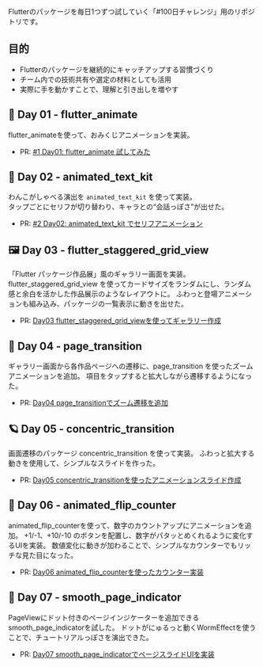 Flutterのパッケージを毎日1つずつ試していく「#100日チャレンジ」用のリポジトリです。

## 目的

- Flutterのパッケージを継続的にキャッチアップする習慣づくり
- チーム内での技術共有や選定の材料としても活用
- 実際に手を動かすことで、理解と引き出しを増やす

## 🐾 Day 01 - flutter_animate

flutter_animateを使って、おみくじアニメーションを実装。

- PR: [#1 Day01: flutter_animate 試してみた](https://github.com/fukumizu-kana/flutter_100days/pull/1)

## 🐶 Day 02 - animated_text_kit

わんこがしゃべる演出を `animated_text_kit` を使って実装。  
タップごとにセリフが切り替わり、キャラとの“会話っぽさ”が出せた。

- PR: [#2 Day02: animated_text_kit でセリフアニメーション](https://github.com/fukumizu-kana/flutter_100days/pull/2)

## 🖼️ Day 03 - flutter_staggered_grid_view

「Flutter パッケージ作品展」風のギャラリー画面を実装。
flutter_staggered_grid_view を使ってカードサイズをランダムにし、ランダム感と余白を活かした作品展示のようなレイアウトに。
ふわっと登場アニメーションも組み込み、パッケージの一覧表示に動きを出せた。

- PR: [Day03 flutter_staggered_grid_viewを使ってギャラリー作成](https://github.com/fukumizu-kana/flutter_100days/pull/3)

## 🚀 Day 04 - page_transition
ギャラリー画面から各作品ページへの遷移に、page_transition を使ったズームアニメーションを追加。
項目をタップすると拡大しながら遷移するようになった。

- PR: [Day04 page_transitionでズーム遷移を追加](https://github.com/fukumizu-kana/flutter_100days/pull/4)

## 🪐 Day 05 - concentric_transition
画面遷移のパッケージ concentric_transition を使って実装。
ふわっと拡大する動きを使用して、シンプルなスライドを作った。

- PR: [Day05 concentric_transitionを使ったアニメーションスライド作成](https://github.com/fukumizu-kana/flutter_100days/pull/5)

## 🔢 Day 06 - animated_flip_counter
animated_flip_counterを使って、数字のカウントアップにアニメーションを追加。
+1/-1、+10/-10 のボタンを配置し、数字がパタッとめくれるように変化するUIを実装。
数値変化に動きが加わることで、シンプルなカウンターでもリッチな見た目になった。

- PR: [Day06 animated_flip_counterを使ったカウンター実装](https://github.com/fukumizu-kana/flutter_100days/pull/6)

## 🌈 Day 07 - smooth_page_indicator
PageViewにドット付きのページインジケーターを追加できるsmooth_page_indicatorを試した。
ドットがにゅるっと動くWormEffectを使うことで、チュートリアルっぽさを演出できた。

- PR: [Day07 smooth_page_indicatorでページスライドUIを実装](https://github.com/fukumizu-kana/flutter_100days/pull/7)



